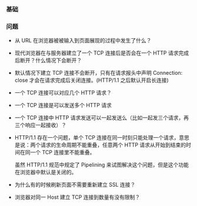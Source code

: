 ### 基础

### 问题

- 从 URL 在浏览器被被输入到页面展现的过程中发生了什么？

- 现代浏览器在与服务器建立了一个 TCP 连接后是否会在一个 HTTP 请求完成后断开？什么情况下会断开？

- 默认情况下建立 TCP 连接不会断开，只有在请求报头中声明 Connection: close 才会在请求完成后关闭连接。(HTTP/1.1 之后默认开启长连接)

- 一个 TCP 连接可以对应几个 HTTP 请求？

- 一个 TCP 连接是可以发送多个 HTTP 请求

- 一个 TCP 连接中 HTTP 请求发送可以一起发送么（比如一起发三个请求，再三个响应一起接收）？

- HTTP/1.1 存在一个问题，单个 TCP 连接在同一时刻只能处理一个请求，意思是说：两个请求的生命周期不能重叠，任意两个 HTTP 请求从开始到结束的时间在同一个 TCP 连接里不能重叠。

  虽然 HTTP/1.1 规范中规定了 Pipelining 来试图解决这个问题，但是这个功能在浏览器中默认是关闭的。

- 为什么有的时候刷新页面不需要重新建立 SSL 连接？

- 浏览器对同一 Host 建立 TCP 连接到数量有没有限制？